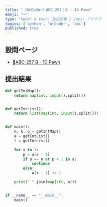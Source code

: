 ```yaml
---
title: "［AtCoder］ABC-257｜B - 1D Pawn"
emoji: "⌨️"
type: "tech" # tech: 技術記事 / idea: アイデア
topics: ['python', 'AtCoder', 'abc']
published: true
---
```


## 設問ページ

- 🔗[ABC-257 B - 1D Pawn](https://atcoder.jp/contests/abc257/tasks/abc257_b)

## 提出結果

```python
def getIntMap():
    return map(int, input().split())


def getIntList():
    return list(map(int, input().split()))


def main():
    n, k, q = getIntMap()
    a = getIntList()
    l = getIntList()

    for x in l:
        p = a[x - 1]
        if p == n or p + 1 in a:
            continue
        else:
            a[x - 1] += 1

    print(" ".join(map(str, a)))


if __name__ == "__main__":
    main()
```
